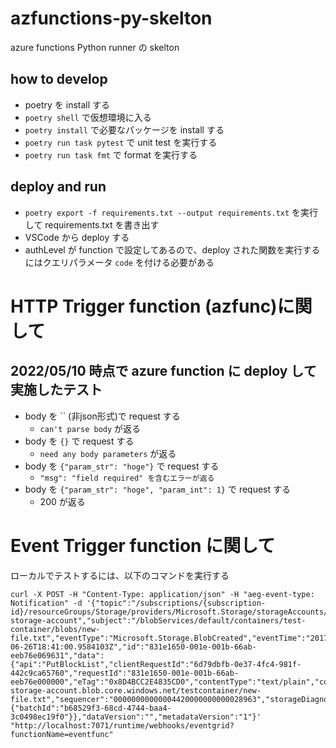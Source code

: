 # azfunctions-py-skelton
azure functions Python runner の skelton

## how to develop
- poetry を install する
- `poetry shell` で仮想環境に入る
- `poetry install` で必要なパッケージを install する
- `poetry run task pytest` で unit test を実行する
- `poetry run task fmt` で format を実行する 

## deploy and run
- `poetry export -f requirements.txt --output requirements.txt` を実行して requirements.txt を書き出す
- VSCode から deploy する
- authLevel が function で設定してあるので、deploy された関数を実行するにはクエリパラメータ `code` を付ける必要がある

# HTTP Trigger function (azfunc)に関して
## 2022/05/10 時点で azure function に deploy して実施したテスト
- body を `` (非json形式)で request する
    - `can't parse body` が返る
- body を `{}` で request する
    - `need any body parameters` が返る
- body を `{"param_str": "hoge"}` で request する
    - `"msg": "field required" を含むエラーが返る`
- body を `{"param_str": "hoge", "param_int": 1}` で request する
    - 200 が返る

# Event Trigger function に関して

ローカルでテストするには、以下のコマンドを実行する

```
curl -X POST -H "Content-Type: application/json" -H "aeg-event-type: Notification" -d '{"topic":"/subscriptions/{subscription-id}/resourceGroups/Storage/providers/Microsoft.Storage/storageAccounts/my-storage-account","subject":"/blobServices/default/containers/test-container/blobs/new-file.txt","eventType":"Microsoft.Storage.BlobCreated","eventTime":"2017-06-26T18:41:00.9584103Z","id":"831e1650-001e-001b-66ab-eeb76e069631","data":{"api":"PutBlockList","clientRequestId":"6d79dbfb-0e37-4fc4-981f-442c9ca65760","requestId":"831e1650-001e-001b-66ab-eeb76e000000","eTag":"0x8D4BCC2E4835CD0","contentType":"text/plain","contentLength":524288,"blobType":"BlockBlob","url":"https://my-storage-account.blob.core.windows.net/testcontainer/new-file.txt","sequencer":"00000000000004420000000000028963","storageDiagnostics":{"batchId":"b68529f3-68cd-4744-baa4-3c0498ec19f0"}},"dataVersion":"","metadataVersion":"1"}'  "http://localhost:7071/runtime/webhooks/eventgrid?functionName=eventfunc"
```

